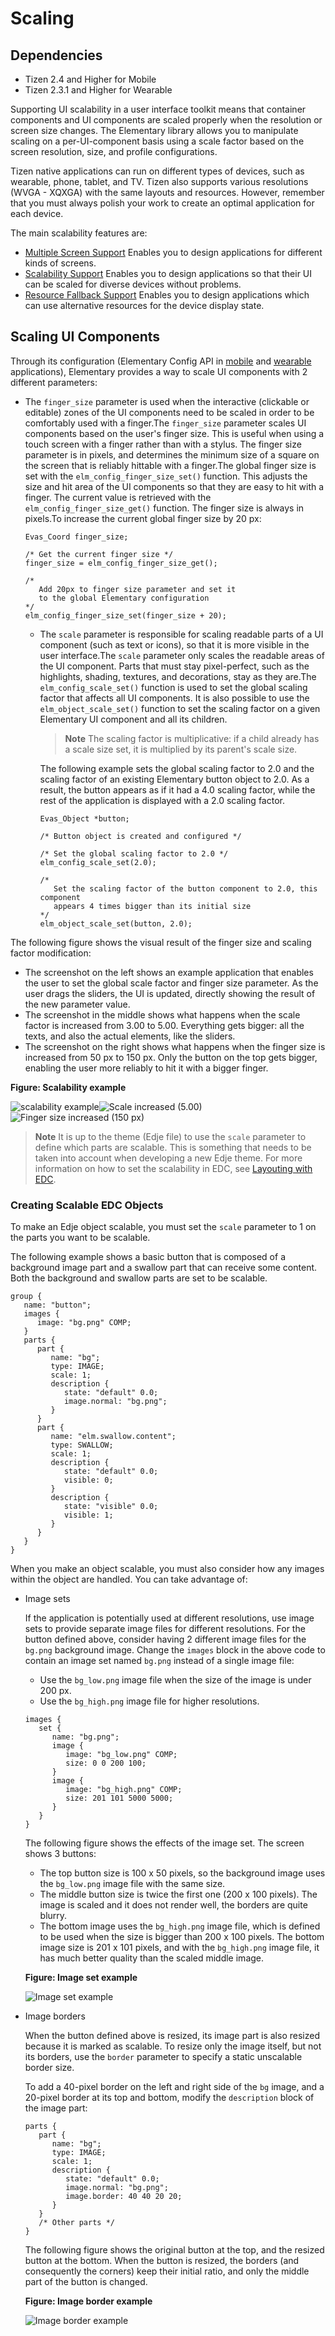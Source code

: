 # Scaling

## Dependencies

- Tizen 2.4 and Higher for Mobile
- Tizen 2.3.1 and Higher for Wearable

Supporting UI scalability in a user interface toolkit means that container components and UI components are scaled properly when the resolution or screen size changes. The Elementary library allows you to manipulate scaling on a per-UI-component basis using a scale factor based on the screen resolution, size, and profile configurations.

Tizen native applications can run on different types of devices, such as wearable, phone, tablet, and TV. Tizen also supports various resolutions (WVGA - XQXGA) with the same layouts and resources. However, remember that you must always polish your work to create an optimal application for each device.

The main scalability features are:

- [Multiple Screen Support](./multiple-screens-n.md) Enables you to design applications for different kinds of screens.
- [Scalability Support](./scalability-n.md) Enables you to design applications so that their UI can be scaled for diverse devices without problems.
- [Resource Fallback Support](./resource-fallback-n.md) Enables you to design applications which can use alternative resources for the device display state.

## Scaling UI Components

Through its configuration (Elementary Config API in [mobile](../../../../../org.tizen.native.mobile.apireference/group__Elm__Config.html) and [wearable](../../../../../org.tizen.native.wearable.apireference/group__Elm__Config.html) applications), Elementary provides a way to scale UI components with 2 different parameters:

- The `finger_size` parameter is used when the interactive (clickable or editable) zones of the UI components need to be scaled in order to be comfortably used with a finger.The `finger_size` parameter scales UI components based on the user's finger size. This is useful when using a touch screen with a finger rather than with a stylus. The finger size parameter is in pixels, and determines the minimum size of a square on the screen that is reliably hittable with a finger.The global finger size is set with the `elm_config_finger_size_set()` function. This adjusts the size and hit area of the UI components so that they are easy to hit with a finger. The current value is retrieved with the `elm_config_finger_size_get()` function. The finger size is always in pixels.To increase the current global finger size by 20 px:

  ```
  Evas_Coord finger_size;

  /* Get the current finger size */
  finger_size = elm_config_finger_size_get();

  /*
     Add 20px to finger size parameter and set it
     to the global Elementary configuration
  */
  elm_config_finger_size_set(finger_size + 20);
  ```

  - The `scale` parameter is responsible for scaling readable parts of a UI component (such as text or icons), so that it is more visible in the user interface.The `scale` parameter only scales the readable areas of the UI component. Parts that must stay pixel-perfect, such as the highlights, shading, textures, and decorations, stay as they are.The `elm_config_scale_set()` function is used to set the global scaling factor that affects all UI components. It is also possible to use the `elm_object_scale_set()` function to set the scaling factor on a given Elementary UI component and all its children.

	> **Note**
	> The scaling factor is multiplicative: if a child already has a scale size set, it is multiplied by its parent's scale size.

    The following example sets the global scaling factor to 2.0 and the scaling factor of an existing Elementary button object to 2.0. As a result, the button appears as if it had a 4.0 scaling factor, while the rest of the application is displayed with a 2.0 scaling factor.

    ```
    Evas_Object *button;

    /* Button object is created and configured */

    /* Set the global scaling factor to 2.0 */
    elm_config_scale_set(2.0);

    /*
       Set the scaling factor of the button component to 2.0, this component
       appears 4 times bigger than its initial size
    */
    elm_object_scale_set(button, 2.0);
    ```

The following figure shows the visual result of the finger size and scaling factor modification:

- The screenshot on the left shows an example application that enables the user to set the global scale factor and finger size parameter. As the user drags the sliders, the UI is updated, directly showing the result of the new parameter value.
- The screenshot in the middle shows what happens when the scale factor is increased from 3.00 to 5.00. Everything gets bigger: all the texts, and also the actual elements, like the sliders.
- The screenshot on the right shows what happens when the finger size is increased from 50 px to 150 px. Only the button on the top gets bigger, enabling the user more reliably to hit it with a bigger finger.

**Figure: Scalability example**

![scalability example](./media/scale_3_finger_50.png)![Scale increased (5.00)](./media/scale_5_finger_50.png)![Finger size increased (150 px)](./media/scale_3_finger_150.png)

> **Note**
> It is up to the theme (Edje file) to use the `scale` parameter to define which parts are scalable. This is something that needs to be taken into account when developing a new Edje theme. For more information on how to set the scalability in EDC, see [Layouting with EDC](./learn-edc-intro-n.md).

### Creating Scalable EDC Objects

To make an Edje object scalable, you must set the `scale` parameter to 1 on the parts you want to be scalable.

The following example shows a basic button that is composed of a background image part and a swallow part that can receive some content. Both the background and swallow parts are set to be scalable.

```
group {
   name: "button";
   images {
      image: "bg.png" COMP;
   }
   parts {
      part {
         name: "bg";
         type: IMAGE;
         scale: 1;
         description {
            state: "default" 0.0;
            image.normal: "bg.png";
         }
      }
      part {
         name: "elm.swallow.content";
         type: SWALLOW;
         scale: 1;
         description {
            state: "default" 0.0;
            visible: 0;
         }
         description {
            state: "visible" 0.0;
            visible: 1;
         }
      }
   }
}
```

When you make an object scalable, you must also consider how any images within the object are handled. You can take advantage of:

- Image sets

  If the application is potentially used at different resolutions, use image sets to provide separate image files for different resolutions. For the button defined above, consider having 2 different image files for the `bg.png` background image. Change the `images` block in the above code to contain an image set named `bg.png` instead of a single image file:

  - Use the `bg_low.png` image file when the size of the image is under 200 px.
  - Use the `bg_high.png` image file for higher resolutions.

  ```
  images {
     set {
        name: "bg.png";
        image {
           image: "bg_low.png" COMP;
           size: 0 0 200 100;
        }
        image {
           image: "bg_high.png" COMP;
           size: 201 101 5000 5000;
        }
     }
  }
  ```

  The following figure shows the effects of the image set. The screen shows 3 buttons:

  - The top button size is 100 x 50 pixels, so the background image uses the `bg_low.png` image file with the same size.
  - The middle button size is twice the first one (200 x 100 pixels). The image is scaled and it does not render well, the borders are quite blurry.
  - The bottom image uses the `bg_high.png` image file, which is defined to be used when the size is bigger than 200 x 100 pixels. The bottom image size is 201 x 101 pixels, and with the `bg_high.png` image file, it has much better quality than the scaled middle image.

  **Figure: Image set example**

  ![Image set example](./media/scale.png)

- Image borders

  When the button defined above is resized, its image part is also resized because it is marked as scalable. To resize only the image itself, but not its borders, use the `border` parameter to specify a static unscalable border size.

  To add a 40-pixel border on the left and right side of the `bg` image, and a 20-pixel border at its top and bottom, modify the `description` block of the image part:

  ```
  parts {
     part {
        name: "bg";
        type: IMAGE;
        scale: 1;
        description {
           state: "default" 0.0;
           image.normal: "bg.png";
           image.border: 40 40 20 20;
        }
     }
     /* Other parts */
  }
  ```

  The following figure shows the original button at the top, and the resized button at the bottom. When the button is resized, the borders (and consequently the corners) keep their initial ratio, and only the middle part of the button is changed.

  **Figure: Image border example**

  ![Image border example](./media/border.png)